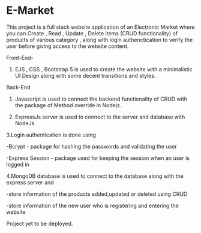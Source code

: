 # E-Market
This project is a full stack website application of an Electronic Market where you can Create , Read , Update , Delete items (CRUD functionality) of products of various category , along with login authenctication to verify the user before giving access to the website content.

Front-End-
1. EJS , CSS , Bootstrap 5 is used to create the website with a minimalistic UI Design along with some decent transitions and styles.

Back-End
1. Javascript is used to connect the backend functionality of CRUD with the package of Method override in Nodejs.

2. ExpressJs server is used to connect to the server and database with NodeJs.

3.Login authentication is done using
  
  -Bcrypt - package for hashing the passwords and validating the user 
  
  -Express Session - package used for keeping the session when an user is logged in

4.MongoDB database is used to connect to the database along with the express server and 
  
  -store information of the products added,updated or deleted using CRUD
  
  -store information of the new user who is registering and entering the website

Project yet to be deployed.
